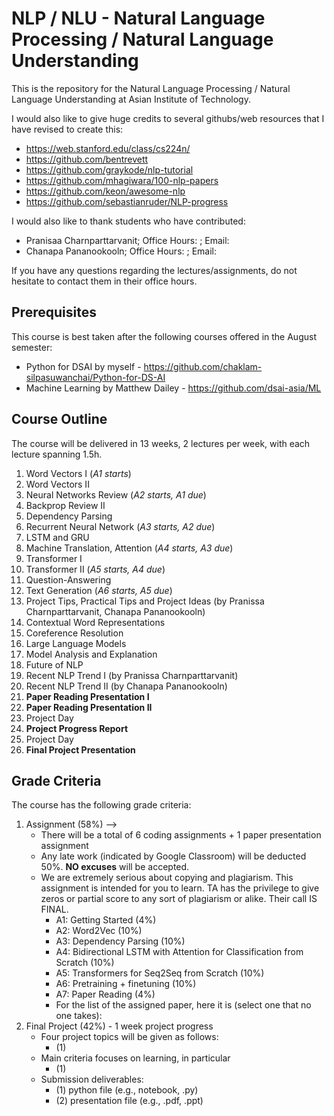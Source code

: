 # NLP / NLU - Natural Language Processing / Natural Language Understanding

This is the repository for the Natural Language Processing / Natural Language Understanding at Asian Institute of Technology.

I would also like to give huge credits to several githubs/web resources that I have revised to create this:

- https://web.stanford.edu/class/cs224n/
- https://github.com/bentrevett
- https://github.com/graykode/nlp-tutorial
- https://github.com/mhagiwara/100-nlp-papers
- https://github.com/keon/awesome-nlp
- https://github.com/sebastianruder/NLP-progress

I would also like to thank students who have contributed:

- Pranisaa Charnparttarvanit; Office Hours:  ; Email: 
- Chanapa Pananookooln; Office Hours:  ; Email: 

If you have any questions regarding the lectures/assignments, do not hesitate to contact them in their office hours.

## Prerequisites

This course is best taken after the following courses offered in the August semester:

- Python for DSAI by myself - https://github.com/chaklam-silpasuwanchai/Python-for-DS-AI
- Machine Learning by Matthew Dailey - https://github.com/dsai-asia/ML

## Course Outline

The course will be delivered in 13 weeks, 2 lectures per week, with each lecture spanning 1.5h.

1. Word Vectors I (*A1 starts*)
2. Word Vectors II 
3. Neural Networks Review (*A2 starts, A1 due*)
4. Backprop Review II
5. Dependency Parsing
6. Recurrent Neural Network (*A3 starts, A2 due*)
7. LSTM and GRU
8. Machine Translation, Attention (*A4 starts, A3 due*)
9. Transformer I
10. Transformer II (*A5 starts, A4 due*)
11. Question-Answering 
12. Text Generation (*A6 starts, A5 due*)
13. Project Tips, Practical Tips and Project Ideas (by Pranissa Charnparttarvanit, Chanapa Pananookooln)
14. Contextual Word Representations
15. Coreference Resolution
16. Large Language Models
17. Model Analysis and Explanation
18. Future of NLP
19. Recent NLP Trend I (by Pranissa Charnparttarvanit)
20. Recent NLP Trend II (by Chanapa Pananookooln)
21. **Paper Reading Presentation I**
22. **Paper Reading Presentation II**
23. Project Day
24. **Project Progress Report**
25. Project Day
26. **Final Project Presentation**

## Grade Criteria

The course has the following grade criteria:
1. Assignment (58%) --> 
    - There will be a total of 6 coding assignments + 1 paper presentation assignment
    - Any late work (indicated by Google Classroom) will be deducted 50%.  **NO excuses** will be accepted.
    - We are extremely serious about copying and plagiarism.  This assignment is intended for you to learn.  TA has the privilege to give zeros or partial score to any sort of plagiarism or alike.  Their call IS FINAL.
      -  A1: Getting Started (4%)
      -  A2: Word2Vec (10%)
      -  A3: Dependency Parsing (10%)
      -  A4: Bidirectional LSTM with Attention for Classification from Scratch (10%)
      -  A5: Transformers for Seq2Seq from Scratch (10%)
      -  A6: Pretraining + finetuning (10%)
      -  A7: Paper Reading (4%)  
        - For the list of the assigned paper, here it is (select one that no one takes):   
2. Final Project (42%) - 1 week project progress
    - Four project topics will be given as follows:
      - (1) 
    - Main criteria focuses on learning, in particular
      - (1)  
    - Submission deliverables:  
      - (1) python file (e.g., notebook, .py)
      - (2) presentation file (e.g., .pdf, .ppt) 
